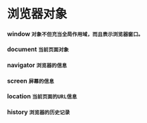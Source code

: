 # 浏览器对象

#### window    `对象不但充当全局作用域，而且表示浏览器窗口。`

#### document  `当前页面对象`

#### navigator  `浏览器的信息`

#### screen    `屏幕的信息`

#### location  `当前页面的URL信息`

#### history   `浏览器的历史记录`



